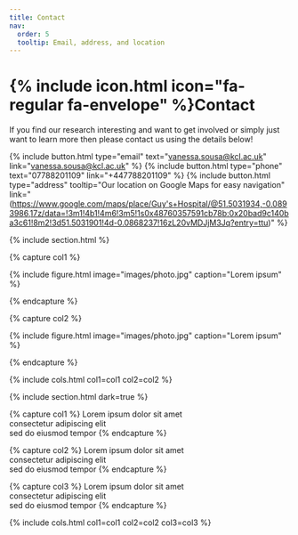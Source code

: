 ```yaml
---
title: Contact
nav:
  order: 5
  tooltip: Email, address, and location
---
```


# {% include icon.html icon="fa-regular fa-envelope" %}Contact

If you find our research interesting and want to get involved or simply just want to learn more then please contact us using the details below!

{%
  include button.html
  type="email"
  text="vanessa.sousa@kcl.ac.uk"
  link="vanessa.sousa@kcl.ac.uk"
%}
{%
  include button.html
  type="phone"
  text="07788201109"
  link="+447788201109"
%}
{%
  include button.html
  type="address"
  tooltip="Our location on Google Maps for easy navigation"
  link="(https://www.google.com/maps/place/Guy's+Hospital/@51.5031934,-0.0893986,17z/data=!3m1!4b1!4m6!3m5!1s0x48760357591cb78b:0x20bad9c140ba3c61!8m2!3d51.5031901!4d-0.0868237!16zL20vMDJjM3Jq?entry=ttu)"
%}

{% include section.html %}

{% capture col1 %}

{%
  include figure.html
  image="images/photo.jpg"
  caption="Lorem ipsum"
%}

{% endcapture %}

{% capture col2 %}

{%
  include figure.html
  image="images/photo.jpg"
  caption="Lorem ipsum"
%}

{% endcapture %}

{% include cols.html col1=col1 col2=col2 %}

{% include section.html dark=true %}

{% capture col1 %}
Lorem ipsum dolor sit amet  
consectetur adipiscing elit  
sed do eiusmod tempor
{% endcapture %}

{% capture col2 %}
Lorem ipsum dolor sit amet  
consectetur adipiscing elit  
sed do eiusmod tempor
{% endcapture %}

{% capture col3 %}
Lorem ipsum dolor sit amet  
consectetur adipiscing elit  
sed do eiusmod tempor
{% endcapture %}

{% include cols.html col1=col1 col2=col2 col3=col3 %}
